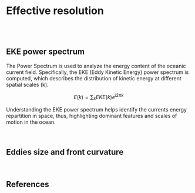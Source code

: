 # Effective resolution

<br>
 

<br>

## EKE power spectrum


The Power Spectrum is used to analyze the energy content of the oceanic current field. Specifically, the EKE (Eddy Kinetic Energy) power spectrum is computed, which describes the distribution of kinetic energy at different spatial scales (k).

$$ E(k) = \sum _k {EKE(k) e^{i2\pi k}}$$

Understanding the EKE power spectrum helps identify the currents energy repartition in space, thus, highlighting dominant features and scales of motion in the ocean.

<br>
  

## Eddies size and front curvature

<br>
  
  
  
## References 


 